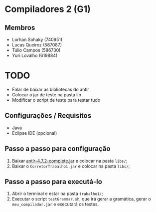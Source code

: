 # Compiladores 2 (G1)

## Membros
* Lorhan Sohaky (740951)
* Lucas Queiroz (587087)
* Túlio Campos  (586730)
* Yuri Lovalho  (619884)

# TODO
- Falar de baixar as bibliotecas do antlr
- Colocar o jar de teste na pasta lib
- Modificar o script de teste para testar tudo

## Configurações / Requisitos
- Java
- Eclipse IDE (opcional)

## Passo a passo para configuração
1. Baixar [antlr-4.7.2-complete.jar](https://www.antlr.org/download/antlr-4.7.2-complete.jar) e colocar na pasta `libs/`;
2. Baixar o `CorretorTrabalho1.jar` e colocar na pasta `libs/`;

## Passo a passo para executá-lo
1. Abrir o terminal e estar na pasta `trabalho1/`;
2. Executar o script `testGrammar.sh`, que irá gerar a gramática, gerar o `meu_compilador.jar` e executará os testes.
